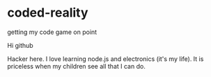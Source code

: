 # coded-reality
getting my code game on point

Hi github

Hacker here. I love learning node.js and electronics (it's my life).
It is priceless when my children see all that I can do.
